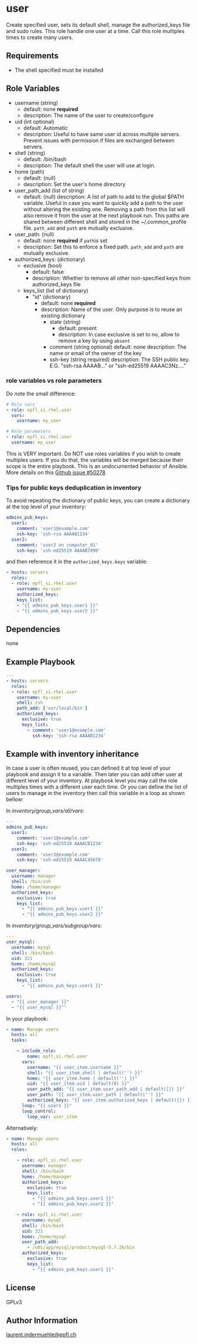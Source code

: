 user
=========

Create specified user, sets its default shell, manage the authorized_keys file and sudo rules.
This role handle one user at a time. Call this role multiples times to create many users.

Requirements
------------

* The shell specified must be installed

Role Variables
--------------

* username (string)
  * default: none **required**
  * description: The name of the user to create/configure
* uid (int optional)
  * default: Automatic
  * description: Useful to have same user id across multiple servers. Prevent issues with permission if files are exchanged between servers.
* shell (string)
  * default: /bin/bash
  * description: The default shell the user will use at login.
* home (path)
  * default: (null)
  * description: Set the user's home directory
* user_path_add (list of string)
  * default: (null)
    description: A list of path to add to the global $PATH variable. Useful in case you want to quickly add a path to the user without altering the existing one. Removing a path from this list will also remove it from the user at the next playbook run. This paths are shared between different shell and stored in the ~/.common_profile file. `path_add` and `path` are mutually exclusive.
* user_path: (null)
  * default: none **required** if `path`is set
  * description: Set this to enforce a fixed path. `path_add` and `path` are mutually exclusive.
* authorized_keys: (dictionary)
  * exclusive (bool)
    * default: false
    * description: Whether to remove all other non-specified keys from authorized_keys file
  * keys_list (list of dictionary)
    * "id" (dictionary)
      * default: none **required**
      * description: Name of the user. Only purpose is to reuse an existing dictionary
        * state (string)
          * default: present
          * description: In case exclusive is set to no, allow to remove a key by using `absent`
        * comment (string optional)
          default: none
          description: The name or email of the owner of the key
        * ssh-key (string required)
          description: The SSH public key. E.G. "ssh-rsa AAAAB..." or "ssh-ed25519 AAAAC3Nz...."


### role variables vs role parameters

Do note the small difference:

```yaml
# Role vars
- role: epfl_si.rhel.user
  vars:
    username: my_user

# Role parameters
- role: epfl_si.rhel.user
  username: my_user
```

This is VERY important. Do NOT use roles variables if you wish to create multiples users. If you do that, the variables will be merged because their scope is the entire playbook. This is an undocumented behavior of Ansible. More details on this [Github issue #50278](https://github.com/ansible/ansible/issues/50278)


### Tips for public keys deduplication in inventory

To avoid repeating the dictionary of public keys, you can create a dictionary at the top level of your inventory:

```yaml
admins_pub_keys:
  user1:
    comment: 'user1@example.com'
    ssh-key: 'ssh-rsa AAAAB1234'
  user2:
    comment: 'user2 on computer_01'
    ssh-key: 'ssh-ed25519 AAAAB7890'
```

and then reference it in the `authorized_keys.keys` variable:

```yaml
- hosts: servers
  roles:
  - role: epfl_si.rhel.user
    username: my-user
    authorized_keys:
    keys_list:
    - "{{ admins_pub_keys.user1 }}"
    - "{{ admins_pub_keys.user2 }}"
```


Dependencies
------------

none


Example Playbook
----------------

```yaml
---
- hosts: servers
  roles:
  - role: epfl_si.rhel.user
    username: my-user
    shell: zsh
    path_add: ['usr/local/bin']
    authorized_keys:
      exclusive: true
      keys_list:
        - comment: 'user1@example.com'
          ssh-key: 'ssh-rsa AAAAB1234'
```

## Example with inventory inheritance

In case a user is often reused, you can defined it at top level of your playbook and assign it to a variable. Then later you can add other user at different level of your inventory. At playbook level you may call the role multiples times with a different user each time. Or you can define the list of users to manage in the inventory then call this variable in a loop as shown bellow:

In *inventory/group_vars/all/vars*:

```yaml
---
admins_pub_keys:
  user1:
    comment: 'user1@example.com'
    ssh-key: 'ssh-ed25519 AAAAC01234'
  user2:
    comment: 'user2@example.com'
    ssh-key: 'ssh-ed25519 AAAAC45678'

user_manager:
  username: manager
  shell: /bin/zsh
  home: /home/manager
  authorized_keys:
    exclusive: true
    keys_list:
      - "{{ admins_pub_keys.user1 }}"
      - "{{ admins_pub_keys.user2 }}"
```

In *inventory/group_vars/subgroup/vars*:

```yaml
---
user_mysql:
  username: mysql
  shell: /bin/bash
  uid: 321
  home: /home/mysql
  authorized_keys:
    exclusive: true
    keys_list:
      - "{{ admins_pub_keys.user1 }}"

users:
  - "{{ user_manager }}"
  - "{{ user_mysql }}""
```

In your playbook:

```yaml
- name: Manage users
  hosts: all
  tasks:

    - include_role:
        name: epfl_si.rhel.user
      vars:
        username: "{{ user_item.username }}"
        shell: "{{ user_item.shell | default('') }}"
        home: "{{ user_item.home | default('') }}"
        uid: "{{ user_item.uid | default(0) }}"
        user_path_add: "{{ user_item.user_path_add | default([]) }}"
        user_path: "{{ user_item.user_path | default('') }}"
        authorized_keys: "{{ user_item.authorized_keys | default({}) }}"
      loop: "{{ users }}"
      loop_control:
        loop_var: user_item

```

Alternatively:

```yaml
- name: Manage users
  hosts: all
  roles:

    - role: epfl_si.rhel.user
      username: manager
      shell: /bin/bash
      home: /home/manager
      authorized_keys:
        exclusive: true
        keys_list:
          - "{{ admins_pub_keys.user1 }}"
          - "{{ admins_pub_keys.user2 }}"

    - role: epfl_si.rhel.user
      username: mysql
      shell: /bin/bash
      uid: 321
      home: /home/mysql
      user_path_add:
        - /u01/app/mysql/product/mysql-5.7.26/bin
      authorized_keys:
        exclusive: true
        keys_list:
          - "{{ admins_pub_keys.user1 }}"
```


License
-------

GPLv3

Author Information
------------------

laurent.indermuehle@epfl.ch
